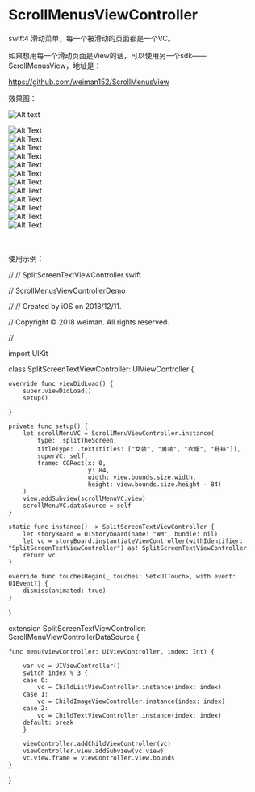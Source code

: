 # ScrollMenusViewController

swift4 滑动菜单，每一个被滑动的页面都是一个VC。

如果想用每一个滑动页面是View的话，可以使用另一个sdk——ScrollMenusView，地址是：

https://github.com/weiman152/ScrollMenusView

效果图：<br>

![Alt text](https://github.com/weiman152/ScrollMenusViewController/blob/master/screenshot/a1.png) <br>

![Alt Text](https://github.com/weiman152/ScrollMenusViewController/blob/master/screenshot/a2.png)
<br>
![Alt Text](https://github.com/weiman152/ScrollMenusViewController/blob/master/screenshot/a3.png)
<br>
![Alt Text](https://github.com/weiman152/ScrollMenusViewController/blob/master/screenshot/a4.png)
<br>
![Alt Text](https://github.com/weiman152/ScrollMenusViewController/blob/master/screenshot/a5.png)
<br>
![Alt Text](https://github.com/weiman152/ScrollMenusViewController/blob/master/screenshot/a6.png)
<br>
![Alt Text](https://github.com/weiman152/ScrollMenusViewController/blob/master/screenshot/a7.png)
<br>
![Alt Text](https://github.com/weiman152/ScrollMenusViewController/blob/master/screenshot/a8.gif)
<br>
![Alt Text](https://github.com/weiman152/ScrollMenusViewController/blob/master/screenshot/a9.gif)
<br>
![Alt Text](https://github.com/weiman152/ScrollMenusViewController/blob/master/screenshot/a10.gif)
<br>
![Alt Text](https://github.com/weiman152/ScrollMenusViewController/blob/master/screenshot/a11.gif)
<br>
![Alt Text](https://github.com/weiman152/ScrollMenusViewController/blob/master/screenshot/a13.gif)
<br>
![Alt Text](https://github.com/weiman152/ScrollMenusViewController/blob/master/screenshot/gif.gif)


<br><br>
使用示例：

//
//  SplitScreenTextViewController.swift

//  ScrollMenusViewControllerDemo

//
//  Created by iOS on 2018/12/11.

//  Copyright © 2018 weiman. All rights reserved.

//

import UIKit

class SplitScreenTextViewController: UIViewController {

    override func viewDidLoad() {
        super.viewDidLoad()
        setup()
        
    }
    
    private func setup() {
        let scrollMenuVC = ScrollMenuViewController.instance(
            type: .splitTheScreen,
            titleType: .text(titles: ["女装", "男装", "衣帽", "鞋袜"]),
            superVC: self,
            frame: CGRect(x: 0,
                          y: 84,
                          width: view.bounds.size.width,
                          height: view.bounds.size.height - 84)
        )
        view.addSubview(scrollMenuVC.view)
        scrollMenuVC.dataSource = self
    }
    
    static func instance() -> SplitScreenTextViewController {
        let storyBoard = UIStoryboard(name: "WM", bundle: nil)
        let vc = storyBoard.instantiateViewController(withIdentifier: "SplitScreenTextViewController") as! SplitScreenTextViewController
        return vc
    }
    
    override func touchesBegan(_ touches: Set<UITouch>, with event: UIEvent?) {
        dismiss(animated: true)
    }

}

extension SplitScreenTextViewController: ScrollMenuViewControllerDataSource {
    
    func menu(viewController: UIViewController, index: Int) {
        
        var vc = UIViewController()
        switch index % 3 {
        case 0:
            vc = ChildListViewController.instance(index: index)
        case 1:
            vc = ChildImageViewController.instance(index: index)
        case 2:
            vc = ChildTextViewController.instance(index: index)
        default: break
        }
        
        viewController.addChildViewController(vc)
        viewController.view.addSubview(vc.view)
        vc.view.frame = viewController.view.bounds
    }
}

